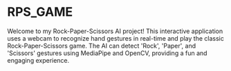 # RPS_GAME
Welcome to my Rock-Paper-Scissors AI project! This interactive application uses a webcam to recognize hand gestures in real-time and play the classic Rock-Paper-Scissors game. The AI can detect 'Rock', 'Paper', and 'Scissors' gestures using MediaPipe and OpenCV, providing a fun and engaging experience.
